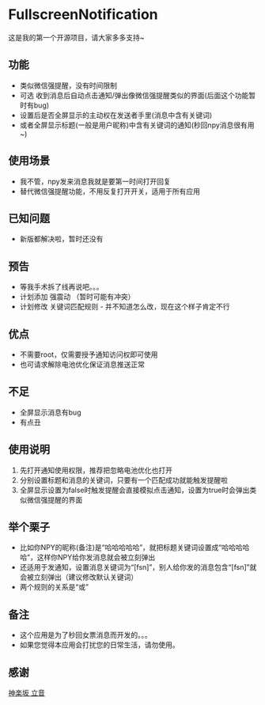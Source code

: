# FullscreenNotification
这是我的第一个开源项目，请大家多多支持~

## 功能
* 类似微信强提醒，没有时间限制
* 可选 收到消息后自动点击通知/弹出像微信强提醒类似的界面(后面这个功能暂时有bug)
* 设置后是否全屏显示的主动权在发送者手里(消息中含有关键词)
* 或者全屏显示标题(一般是用户昵称)中含有关键词的通知(秒回npy消息很有用~)

## 使用场景
* 我不管，npy发来消息我就是要第一时间打开回复
* 替代微信强提醒功能，不用反复打开开关，适用于所有应用

## 已知问题
* 新版都解决啦，暂时还没有

## 预告
* 等我手术拆了线再说吧。。。
* 计划添加 强震动 （暂时可能有冲突）
* 计划修改 关键词匹配规则 - 并不知道怎么改，现在这个样子肯定不行

## 优点
* 不需要root，仅需要授予通知访问权即可使用
* 也可请求解除电池优化保证消息推送正常

## 不足
* 全屏显示消息有bug
* 有点丑

## 使用说明
1. 先打开通知使用权限，推荐把忽略电池优化也打开
2. 分别设置标题和消息的关键词，只要有一个匹配成功就能触发提醒啦
3. 全屏显示设置为false时触发提醒会直接模拟点击通知，设置为true时会弹出类似微信强提醒的界面

## 举个栗子
* 比如你NPY的昵称(备注)是“哈哈哈哈哈”，就把标题关键词设置成“哈哈哈哈哈”，这样你NPY给你发消息就会被立刻弹出
* 还适用于发通知，设置消息关键词为“[fsn]”，别人给你发的消息包含“[fsn]”就会被立刻弹出（建议修改默认关键词）
* 两个规则的关系是“或”

## 备注
* 这个应用是为了秒回女票消息而开发的。。。
* 如果您觉得本应用会打扰您的日常生活，请勿使用。

## 感谢
[神楽坂 立音](https://liyin.date/)
